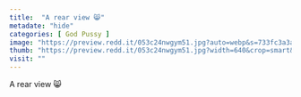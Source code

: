 ```yaml
---
title:  "A rear view 😸"
metadate: "hide"
categories: [ God Pussy ]
image: "https://preview.redd.it/053c24nwgym51.jpg?auto=webp&s=733fc3a3a9a5c5359fbc17d30e23fb8d11baa4e6"
thumb: "https://preview.redd.it/053c24nwgym51.jpg?width=640&crop=smart&auto=webp&s=c4906bfb0168ee9208af469dba240dd9d86a2f24"
visit: ""
---
```

A rear view 😸
